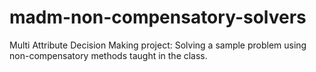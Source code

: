 # madm-non-compensatory-solvers

Multi Attribute Decision Making project: Solving a sample problem using non-compensatory methods taught in the class.